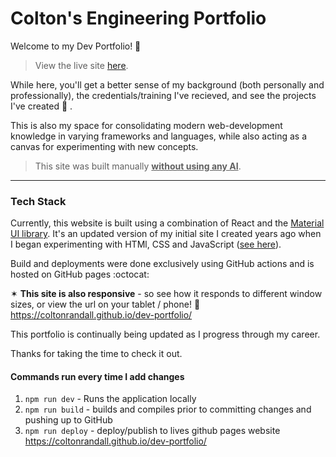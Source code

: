 # Colton's Engineering Portfolio

Welcome to my Dev Portfolio! 👋

> View the live site [here](https://coltonrandall.github.io/dev-portfolio/).

While here, you'll get a better sense of my background (both personally and professionally), the credentials/training I've recieved, and see the projects I've created 🔨 .

This is also my space for consolidating modern web-development knowledge in varying frameworks and languages, while also acting as a canvas for experimenting with new concepts.

> This site was built manually **<ins>without using any AI</ins>**.

<hr>

### Tech Stack

Currently, this website is built using a combination of React and the [Material UI library](https://mui.com). It's an updated version of my initial site I created years ago when I began experimenting with HTMl, CSS and JavaScript ([see here](https://github.com/ColtonRandall/old-portfolio-website)).

Build and deployments were done exclusively using GitHub actions and is hosted on GitHub pages :octocat: 

✶ **This site is also responsive** - so see how it responds to different window sizes, or view the url on your tablet / phone! 📱 <https://coltonrandall.github.io/dev-portfolio/>

This portfolio is continually being updated as I progress through my career.

Thanks for taking the time to check it out.

#### Commands run every time I add changes

1. `npm run dev` - Runs the application locally
2. `npm run build` - builds and compiles prior to committing changes and pushing up to GitHub
3. `npm run deploy` - deploy/publish to lives github pages website https://coltonrandall.github.io/dev-portfolio/

